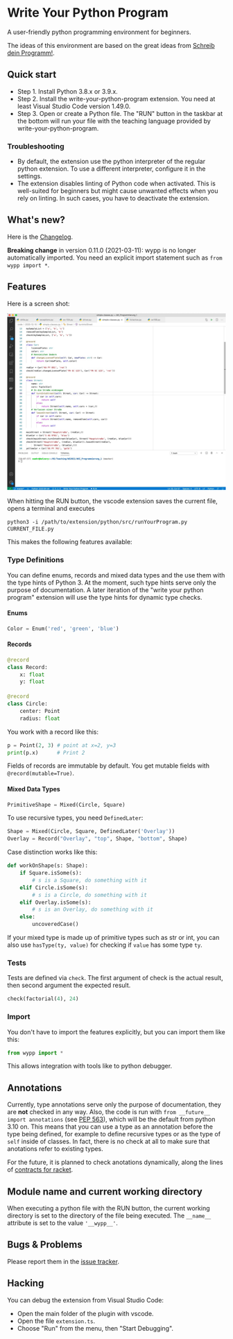 # Write Your Python Program

A user-friendly python programming environment for beginners.

The ideas of this environment are based on the great ideas from
[Schreib dein Programm!](https://www.deinprogramm.de/sdp/).

## Quick start

* Step 1. Install Python 3.8.x or 3.9.x.
* Step 2. Install the write-your-python-program extension. You need at least Visual Studio Code
  version 1.49.0.
* Step 3. Open or create a Python file. The "RUN" button in the taskbar at the bottom will
  run your file with the teaching language provided by write-your-python-program.

### Troubleshooting

- By default, the extension use the python interpreter of the regular python extension.
  To use a different interpreter, configure it in the settings.
- The extension disables linting of Python code when activated. This is well-suited for beginners
  but might cause unwanted effects when you rely on linting. In such cases, you have to
  deactivate the extension.

## What's new?

Here is the [Changelog](ChangeLog.md).

**Breaking change** in version 0.11.0 (2021-03-11): wypp is no longer automatically imported.
You need an explicit import statement such as `from wypp import *`.

## Features

Here is a screen shot:

![Screenshot](screenshot.jpg)

When hitting the RUN button, the vscode extension saves the current file, opens
a terminal and executes

~~~
python3 -i /path/to/extension/python/src/runYourProgram.py CURRENT_FILE.py
~~~

This makes the following features available:

### Type Definitions

You can define enums, records and mixed data types and the use them with the type hints of
Python 3. At the moment, such type hints serve only the purpose of documentation. A later iteration
of the "write your python program" extension will use the type hints for dynamic
type checks.

#### Enums

~~~python
Color = Enum('red', 'green', 'blue')
~~~

#### Records

~~~python
@record
class Record:
    x: float
    y: float

@record
class Circle:
    center: Point
    radius: float
~~~

You work with a record like this:

~~~python
p = Point(2, 3) # point at x=2, y=3
print(p.x)      # Print 2
~~~

Fields of records are immutable by default. You get mutable fields with `@record(mutable=True)`.

#### Mixed Data Types

~~~python
PrimitiveShape = Mixed(Circle, Square)
~~~

To use recursive types, you need `DefinedLater`:

~~~python
Shape = Mixed(Circle, Square, DefinedLater('Overlay'))
Overlay = Record("Overlay", "top", Shape, "bottom", Shape)
~~~

Case distinction works like this:

~~~python
def workOnShape(s: Shape):
    if Square.isSome(s):
        # s is a Square, do something with it
    elif Circle.isSome(s):
        # s is a Circle, do something with it
    elif Overlay.isSome(s):
        # s is an Overlay, do something with it
    else:
        uncoveredCase()
~~~

If your mixed type is made up of primitive types such as str or int, you can also use
`hasType(ty, value)` for checking if `value` has some type `ty`.

### Tests

Tests are defined via `check`. The first argument of check is the actual result,
then second argument the expected result.

~~~python
check(factorial(4), 24)
~~~

### Import

You don't have to import the features explicitly, but you can import them like this:

~~~python
from wypp import *
~~~

This allows integration with tools like to python debugger.

## Annotations

Currently, type annotations serve only the purpose of documentation, they are **not** checked in any way. Also, the code is run with `from __future__ import annotations`
(see [PEP 563](https://www.python.org/dev/peps/pep-0563/)), which will be
the default from python 3.10 on. This means that you can use a type as an annotation
before the type being defined, for example to define recursive types or as
the type of `self` inside of classes. In fact, there is no check at all to make sure
that anotations refer to existing types.

For the future, it is planned to check anotations dynamically, along the lines
of [contracts for racket](https://users.cs.northwestern.edu/~robby/pubs/papers/ho-contracts-icfp2002.pdf).

## Module name and current working directory

When executing a python file with the RUN button, the current working directory is set to
the directory of the file being executed. The `__name__` attribute is set to the value
`'__wypp__'`.

## Bugs & Problems

Please report them in the [issue tracker](https://github.com/skogsbaer/write-your-python-program/issues).

## Hacking

You can debug the extension from Visual Studio Code:

* Open the main folder of the plugin with vscode.
* Open the file `extension.ts`.
* Choose "Run" from the menu, then "Start Debugging".
